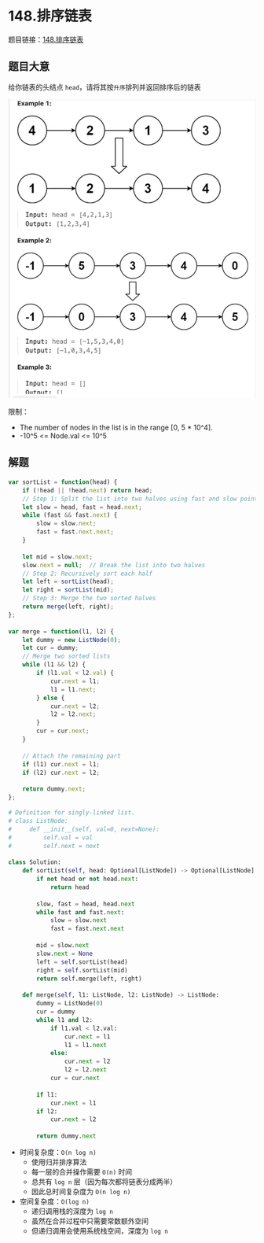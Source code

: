 # 148.排序链表

题目链接：[148.排序链表](https://leetcode.cn/problems/sort-list/)

## 题目大意

给你链表的头结点 `head`，请将其按`升序`排列并返回排序后的链表 

![alt text](https://github.com/donnapersonal/picx-images-hosting/raw/master/image.361vm7m7xu.webp)

限制：
- The number of nodes in the list is in the range [0, 5 * 10^4].
- -10^5 <= Node.val <= 10^5

## 解题

```js
var sortList = function(head) {
    if (!head || !head.next) return head;
    // Step 1: Split the list into two halves using fast and slow pointers
    let slow = head, fast = head.next;
    while (fast && fast.next) {
        slow = slow.next;
        fast = fast.next.next;
    }

    let mid = slow.next;
    slow.next = null;  // Break the list into two halves
    // Step 2: Recursively sort each half
    let left = sortList(head);
    let right = sortList(mid);
    // Step 3: Merge the two sorted halves
    return merge(left, right);
};

var merge = function(l1, l2) {
    let dummy = new ListNode(0);
    let cur = dummy;
    // Merge two sorted lists
    while (l1 && l2) {
        if (l1.val < l2.val) {
            cur.next = l1;
            l1 = l1.next;
        } else {
            cur.next = l2;
            l2 = l2.next;
        }
        cur = cur.next;
    }

    // Attach the remaining part
    if (l1) cur.next = l1;
    if (l2) cur.next = l2;

    return dummy.next;
};
```
```python
# Definition for singly-linked list.
# class ListNode:
#     def __init__(self, val=0, next=None):
#         self.val = val
#         self.next = next

class Solution:
    def sortList(self, head: Optional[ListNode]) -> Optional[ListNode]:
        if not head or not head.next:
            return head
        
        slow, fast = head, head.next
        while fast and fast.next:
            slow = slow.next
            fast = fast.next.next
        
        mid = slow.next
        slow.next = None
        left = self.sortList(head)
        right = self.sortList(mid)
        return self.merge(left, right)
    
    def merge(self, l1: ListNode, l2: ListNode) -> ListNode:
        dummy = ListNode(0)
        cur = dummy
        while l1 and l2:
            if l1.val < l2.val:
                cur.next = l1
                l1 = l1.next
            else:
                cur.next = l2
                l2 = l2.next
            cur = cur.next
        
        if l1:
            cur.next = l1
        if l2:
            cur.next = l2
        
        return dummy.next
```

- 时间复杂度：`O(n log n)`
  - 使用归并排序算法
  - 每一层的合并操作需要 `O(n)` 时间
  - 总共有 `log n` 层（因为每次都将链表分成两半）
  - 因此总时间复杂度为 `O(n log n)`
- 空间复杂度：`O(log n)`
  - 递归调用栈的深度为 `log n`
  - 虽然在合并过程中只需要常数额外空间
  - 但递归调用会使用系统栈空间，深度为 `log n`